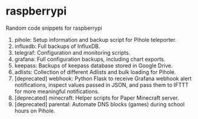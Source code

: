 # raspberrypi
Random code snippets for raspberrypi

1.  pihole:  Setup information and backup script for Pihole teleporter.
2.  influxdb:  Full backups of InfluxDB.
3.  telegraf:  Configuration and monitoring scripts.
4.  grafana:  Full configuration backups, including chart exports.
5.  keepass:  Backups of keepass database stored in Google Drive.
6.  adlists:  Collection of different Adlists and bulk loading for Pihole.
7.  [deprecated] webhook:  Python Flask to receive Grafana webhook alert notifications, inspect values passed in JSON, and pass them to IFTTT for more meaningful notifications.
8.  [deprecated] minecraft:  Helper scripts for Paper Minecraft server.
9.  [deprecated] parental:  Automate DNS blocks (games) during school hours on Pihole.
